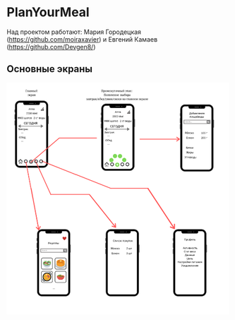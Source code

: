 # PlanYourMeal

Над проектом работают:
Мария Городецкая (https://github.com/moiraxavier) и Евгений Камаев (https://github.com/Devgen8/)

## Основные экраны
![Alt text](PlanYourMeal.png?raw=true "Title")
